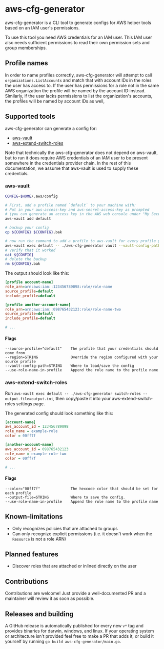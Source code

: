 # aws-cfg-generator

aws-cfg-generator is a CLI tool to generate configs for AWS helper tools based on an IAM user's permissions.

To use this tool you need AWS credentials for an IAM user. This IAM user also needs sufficient permissions to read their
own permission sets and group memberships.

## Profile names

In order to name profiles correctly, aws-cfg-generator will attempt to call `organizations.ListAccounts` and match that
with account IDs in the roles the user has access to. If the user has permissions for a role not in the same AWS
organization the profile will be named by the account ID instead. Similarly, if the user lacks permissions to list the
organization's accounts, the profiles will be named by account IDs as well,

## Supported tools

aws-cfg-generator can generate a config for:

- [aws-vault](https://github.com/99designs/aws-vault)
- [aws-extend-switch-roles](https://github.com/tilfinltd/aws-extend-switch-roles)

Note that technically the aws-cfg-generator does not depend on aws-vault, but to run it does require AWS credentials
of an IAM user to be present somewhere in the credentials provider chain. In the rest of this documentation, we assume
that aws-vault is used to supply these credentials.

### aws-vault

```sh
CONFIG=$HOME/.aws/config

# First, add a profile named `default` to your machine with:
# Put in your aws-access-key and aws-secret-access-key as prompted
# (you can generate an access key in the AWS web console under "My Security Credentials").
aws-vault add default

# backup your config
cp ${CONFIG} ${CONFIG}.bak

# now run the command to add a profile to aws-vault for every profile you're explicitly allowed to assume
aws-vault exec default -- ./aws-cfg-generator vault --vault-config-path=${CONFIG}
# verify that it worked
cat ${CONFIG}
# delete the backup
rm ${CONFIG}.bak
```

The output should look like this:

```ini
[profile account-name]
role_arn=arn:aws:iam::123456789098:role/role-name
source_profile=default
include_profile=default

[profile another-account-name]
role_arn=arn:aws:iam::098765432123:role/role-name-two
source_profile=default
include_profile=default

# ...
```

#### Flags

```
--source-profile="default"    The profile that your credentials should come from
--region=STRING               Override the region configured with your source profile
--vault-config-path=STRING    Where to load/save the config
--use-role-name-in-profile    Append the role name to the profile name
```

### aws-extend-switch-roles

Run `aws-vault exec default -- ./aws-cfg-generator switch-roles --output-file=output.ini`, then copy/paste it into your aws-extend-switch-roles settings page.

The generated config should look something like this:

```ini
[account-name]
aws_account_id = 123456789098
role_name = example-role
color = 00ff7f

[another-account-name]
aws_account_id = 098765432123
role_name = example-role-two
color = 00ff7f

# ...
```

#### Flags

```
--color="00ff7f"              The hexcode color that should be set for each profile
--output-file=STRING          Where to save the config.
--use-role-name-in-profile    Append the role name to the profile name
```

## Known-limitations

- Only recognizes policies that are attached to groups
- Can only recognize explicit permissions (i.e. it doesn't work when the `Resource` is not a role ARN)

## Planned features

- Discover roles that are attached or inlined directly on the user

## Contributions

Contributions are welcome! Just provide a well-documented PR and a maintainer will review it as soon as possible.

## Releases and building

A GitHub release is automatically published for every new `v*` tag and provides binaries for darwin, windows, and
linux. If your operating system or architecture isn't provided feel free to make a PR that adds it, or build it
yourself by running `go build aws-cfg-generator/main.go`.
